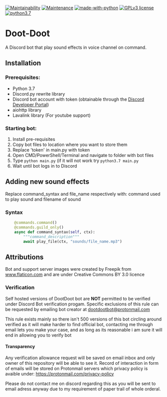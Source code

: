 [![Maintainability](https://api.codeclimate.com/v1/badges/347e0974b306643c3f82/maintainability)](https://codeclimate.com/github/ks00908/doot-doot/maintainability) [![Maintenance](https://img.shields.io/badge/Maintained%3F-yes-green.svg)](https://GitHub.com/Naereen/StrapDown.js/graphs/commit-activity) [![made-with-python](https://img.shields.io/badge/Made%20with-Python-1f425f.svg)](https://www.python.org/)  [![GPLv3 license](https://img.shields.io/badge/License-GPLv3-blue.svg)](http://perso.crans.org/besson/LICENSE.html) [![python3.7](https://img.shields.io/badge/python-3.7-blue.svg)](https://img.shields.io/badge/python-3.7-blue.svg)
# Doot-Doot
A Discord bot that play sound effects in voice channel on command.


## Installation

### Prerequisites:
  * Python 3.7
  * Discord.py rewrite library
  * Discord bot account with token (obtainable through the [Discord Developer Portal](https://discordapp.com/developers/applications/))
  * aiohttp library
  * Lavalink library (For youtube support)
  
### Starting bot:
  1. Install pre-requisites
  2. Copy bot files to location where you want to store them
  3. Replace 'token' in main.py with token
  4. Open CMD/PowerShell/Terminal and navigate to folder with bot files
  5. Type ``python main.py`` (if it will not work try ``python3.7 main.py``
  6. Wait until bot logs in to Discord
  
  
## Adding new sound effects
Replace command_syntax and file_name respectively with: command used to play sound and filename of sound
### Syntax
```py
    @commands.command()
    @commands.guild_only()
    async def command_syntax(self, ctx):
        """command_description"""
        await play_file(ctx, "sounds/file_name.mp3")
```
## Attributions

Bot and support server images were created by Freepik from www.flaticon.com and are under Creative Commons BY 3.0 licence


### Verification

Self hosted versions of DootDoot bot are **NOT** permitted to be verified under Discord Bot verification progam. Specific exclusions of this rule can be requested by emailing bot creator at dootdootbot@protonmail.com 

This rule exists mainly so there isn't 500 versions of this bot circling around verified as it will make harder to find official bot, contacting me through email lets you make your case, and as long as its reasonable i am sure it will end in allowing you to verify bot

#### Transparency

Any verification allowance request will be saved on email inbox and only owner of this repository will be able to see it. Record of interaction in form of emails will be stored on Protonmail servers which privacy policy is avaible under: https://protonmail.com/privacy-policy

Please do not contact me on discord regarding this as you will be sent to email adress anyway due to my requirement of paper trail of whole orderal.

